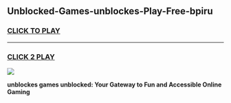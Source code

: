 
## Unblocked-Games-unblockes-Play-Free-bpiru
<h3>
<a href="https://premium76.site?title=unblockes&ref=21A">CLICK TO PLAY</a></h3>
<hr>

<h3>
<a href="https://premium76.site?title=unblockes&ref=21A">CLICK 2 PLAY</a>
  
</h3>

<a href="https://premium76.site?title=unblockes&ref=21A"><img src="https://clearcache.store/games.png"></a>


**unblockes games unblocked: Your Gateway to Fun and Accessible Online Gaming**
